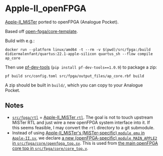# Apple-II_openFPGA

[Apple-II_MiSTer](https://github.com/MiSTer-devel/Apple-II_MiSTer) ported to openFPGA (Analogue Pocket).

Based off [open-fpga/core-template](https://github.com/open-fpga/core-template).

Build with e.g.:

    docker run --platform linux/amd64 -t --rm -v $(pwd)/src/fpga:/build didiermalenfant/quartus:22.1-apple-silicon quartus_sh --flow compile ap_core

Then use [pf-dev-tools](https://pypi.org/project/pf-dev-tools/) (`pip install pf-dev-tools==1.0.9`) to package a zip:

    pf build src/config.toml src/fpga/output_files/ap_core.rbf build

A zip should be built in `build/`, which you can copy to your Analogue Pocket.

## Notes

 * [`src/fpga/rtl`](https://github.com/ryanfb/Apple-II_openFPGA/tree/main/src/fpga/rtl) = [Apple-II_MiSTer `rtl`](https://github.com/MiSTer-devel/Apple-II_MiSTer/tree/master/rtl). The goal is not to touch upstream MiSTer RTL and just wire a new openFPGA system interface into it. If this seems feasible, I may convert the `rtl` directory to a git submodule.
 * Instead of using [Apple-II_MiSTer's (MiSTer-specific) `module emu` in `Apple-II.sv`](https://github.com/MiSTer-devel/Apple-II_MiSTer/blob/master/Apple-II.sv), we declare [a new (openFPGA-specific) `module MAIN_APPLE2` in `src/fpga/core/openfpga_top.sv`](https://github.com/ryanfb/Apple-II_openFPGA/blob/main/src/fpga/core/openfpga_top/main.sv). This is used from [the main openFPGA core top in `src/fpga/core/core_top.v`](https://github.com/ryanfb/Apple-II_openFPGA/blob/main/src/fpga/core/core_top.v).
